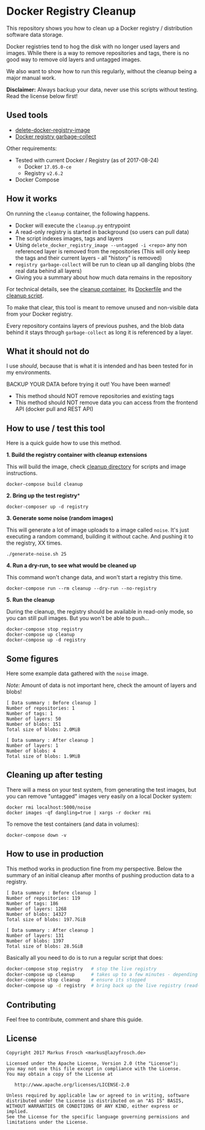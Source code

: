 Docker Registry Cleanup
=======================

This repository shows you how to clean up a Docker registry / distribution software data storage.

Docker registries tend to hog the disk with no longer used layers and images. While there is a way
to remove repositories and tags, there is no good way to remove old layers and untagged images.

We also want to show how to run this regularly, without the cleanup being a major manual work.

**Disclaimer:** Always backup your data, never use this scripts without testing. Read the license below first!

## Used tools

* [delete-docker-registry-image](https://github.com/burnettk/delete-docker-registry-image)
* [Docker registry garbage-collect](https://docs.docker.com/registry/garbage-collection/)

Other requirements:

* Tested with current Docker / Registry (as of 2017-08-24)
  * Docker `17.05.0-ce`
  * Registry `v2.6.2`
* Docker Compose

## How it works

On running the `cleanup` container, the following happens.

* Docker will execute the `cleanup.py` entrypoint
* A read-only registry is started in background (so users can pull data)
* The script indexes images, tags and layers
* Using `delete_docker_registry_image --untagged -i <repo>` any non referenced layer is removed from the repositories
  (This will only keep the tags and their current layers - all "history" is removed)
* `registry garbage-collect` will be run to clean up all dangling blobs (the real data behind all layers)
* Giving you a summary about how much data remains in the repository

For technical details, see the [cleanup container](cleanup/), its [Dockerfile](cleanup/Dockerfile) and the [cleanup script](cleanup/cleanup.py).

To make that clear, this tool is meant to remove unused and non-visible data from your Docker registry.

Every repository contains layers of previous pushes, and the blob data behind it stays through
`garbage-collect` as long it is referenced by a layer.

## What it should not do

I use *should*, because that is what it is intended and has been tested for in my environments.

BACKUP YOUR DATA before trying it out! You have been warned!

* This method should NOT remove repositories and existing tags
* This method should NOT remove data you can access from the frontend API (docker pull and REST API)

## How to use / test this tool

Here is a quick guide how to use this method.

**1. Build the registry container with cleanup extensions**

This will build the image, check [cleanup directory](cleanup/) for scripts and image instructions.

    docker-compose build cleanup

**2. Bring up the test registry***

    docker-composer up -d registry

**3. Generate some noise (random images)**

This will generate a lot of image uploads to a image called `noise`. It's just
executing a random command, building it without cache. And pushing it to the registry, XX times.

    ./generate-noise.sh 25

**4. Run a dry-run, to see what would be cleaned up**

This command won't change data, and won't start a registry this time.

    docker-compose run --rm cleanup --dry-run --no-registry

**5. Run the cleanup**

During the cleanup, the registry should be available in read-only mode, so you can still pull images.
But you won't be able to push...

    docker-compose stop registry
    docker-compose up cleanup
    docker-compose up -d registry

## Some figures

Here some example data gathered with the `noise` image.

*Note:* Amount of data is not important here, check the amount of layers and blobs!

    [ Data summary : Before cleanup ]
    Number of repositories: 1
    Number of tags: 1
    Number of layers: 50
    Number of blobs: 151
    Total size of blobs: 2.0MiB

    [ Data summary : After cleanup ]
    Number of layers: 1
    Number of blobs: 4
    Total size of blobs: 1.9MiB

## Cleaning up after testing

There will a mess on your test system, from generating the test images, but you can remove "untagged"
images very easily on a local Docker system:

    docker rmi localhost:5000/noise
    docker images -qf dangling=true | xargs -r docker rmi

To remove the test containers (and data in volumes):

    docker-compose down -v

## How to use in production

This method works in production fine from my perspective. Below the summary of an initial cleanup
after months of pushing production data to a registry.

```
[ Data summary : Before cleanup ]
Number of repositories: 119
Number of tags: 186
Number of layers: 1268
Number of blobs: 14327
Total size of blobs: 197.7GiB

[ Data summary : After cleanup ]
Number of layers: 131
Number of blobs: 1397
Total size of blobs: 28.5GiB
```

Basically all you need to do is to run a regular script that does:

``` bash
docker-compose stop registry   # stop the live registry
docker-compose up cleanup      # takes up to a few minutes - depending on size
docker-compose stop cleanup    # ensure its stopped
docker-compose up -d registry  # bring back up the live registry (read-write)
```

## Contributing

Feel free to contribute, comment and share this guide.

## License

    Copyright 2017 Markus Frosch <markus@lazyfrosch.de>

    Licensed under the Apache License, Version 2.0 (the "License");
    you may not use this file except in compliance with the License.
    You may obtain a copy of the License at

       http://www.apache.org/licenses/LICENSE-2.0

    Unless required by applicable law or agreed to in writing, software
    distributed under the License is distributed on an "AS IS" BASIS,
    WITHOUT WARRANTIES OR CONDITIONS OF ANY KIND, either express or implied.
    See the License for the specific language governing permissions and
    limitations under the License.
